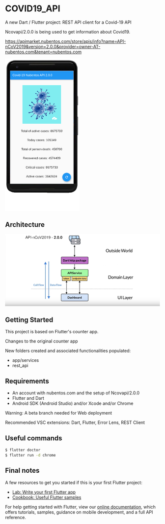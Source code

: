 # COVID19_API

A new Dart / Flutter project: REST API client for a Covid-19 API

Ncovapi/2.0.0 is being used to get information about Covid19.

https://apimarket.nubentos.com/store/apis/info?name=API-nCoV2019&version=2.0.0&provider=owner-AT-nubentos.com&tenant=nubentos.com

![Aplication screen](doc/mobil-pixel2.png)

## Architecture

![Aplication architecture](doc/covid19_api.png)

## Getting Started

This project is based on Flutter's counter app.

Changes to the original counter app

New folders created and associated functionalities populated:
- app/services
- rest_api


## Requirements

- An account with nubentos.com and the setup of Ncovapi/2.0.0
- Flutter and Dart
- Android SDK (Android Studio) and/or Xcode and/or Chrome

Warning: A beta branch needed for Web deployment

Recommended VSC extensions: Dart, Flutter, Error Lens, REST Client

## Useful commands
```bash
$ flutter doctor
$ flutter run -d chrome
```

## Final notes

A few resources to get you started if this is your first Flutter project:

- [Lab: Write your first Flutter app](https://flutter.dev/docs/get-started/codelab)
- [Cookbook: Useful Flutter samples](https://flutter.dev/docs/cookbook)

For help getting started with Flutter, view our
[online documentation](https://flutter.dev/docs), which offers tutorials,
samples, guidance on mobile development, and a full API reference.
